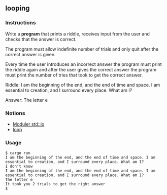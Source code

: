 ## looping

### Instructions

Write a **program** that prints a riddle, receives input from the user and checks that the answer is correct.

The program must allow indefinite number of trials and only quit after the correct answer is given.

Every time the user introduces an incorrect answer the program must print the riddle again and after the user gives the correct answer the program must print the number of tries that took to get the correct answer.

Riddle: I am the beginning of the end, and the end of time and space. I am essential to creation, and I surround every place. What am I?

Answer: The letter e

### Notions

- [Moduler std::io](https://doc.rust-lang.org/std/io/index.html)
- [loop](https://doc.rust-lang.org/std/keyword.loop.html)

### Usage

```console
$ cargo run
I am the beginning of the end, and the end of time and space. I am essential to creation, and I surround every place. What am I?
I don't know
I am the beginning of the end, and the end of time and space. I am essential to creation, and I surround every place. What am I?
The letter e
It took you 2 trials to get the right answer
$
```
